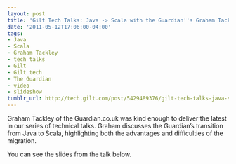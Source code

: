 ```yaml
---
layout: post
title: 'Gilt Tech Talks: Java -> Scala with the Guardian''s Graham Tackley'
date: '2011-05-12T17:06:00-04:00'
tags:
- Java
- Scala
- Graham Tackley
- tech talks
- Gilt
- Gilt tech
- The Guardian
- video
- slideshow
tumblr_url: http://tech.gilt.com/post/5429489376/gilt-tech-talks-java-scala-with-the-guardians
---
```

Graham Tackley of the Guardian.co.uk was kind enough to deliver the latest in our series of technical talks. Graham discusses the Guardian’s transition from Java to Scala, highlighting both the advantages and difficulties of the migration.

You can see the slides from the talk below.

